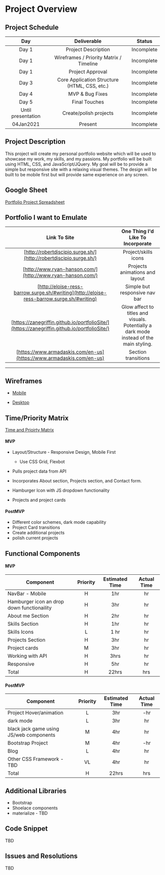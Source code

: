 # Project Overview

## Project Schedule

|  Day | Deliverable | Status
|:----:|:---:|:---:|
|Day 1| Project Description | Incomplete|
|Day 1| Wireframes / Priority Matrix / Timeline | Incomplete|
|Day 1| Project Approval| Incomplete|
|Day 3| Core Application Structure (HTML, CSS, etc.) | Incomplete|
|Day 4| MVP & Bug Fixes | Incomplete|
|Day 5| Final Touches | Incomplete|
|Until presentation| Create/polish projects| Incomplete|
|04Jan2021| Present | Incomplete|

## Project Description

This project will create my personal portfolio website which will be  used to showcase my work, my skills, and my passions. My portfolio will be built using HTML, CSS, and JavaScript/JQuery. My goal will be to provide a simple but responsive site with a relaxing visual themes. The design will be built to be mobile first but will provide same experience on any screen.  

## Google Sheet

[Portfolio Project Spreadsheet](https://docs.google.com/spreadsheets/d/1JQe3WnWfyv0d4VWgn05YJ9coxAwbORPnEsrYjcAJqgI/edit?usp=sharing) 

## Portfolio I want to Emulate

Link To Site  | One Thing I'd Like To Incorporate | 
|:-------------:|:-------------------------------:|
|[http://robertdiscipio.surge.sh/](http://robertdiscipio.surge.sh/) | Project/skills icons |
|[http://www.ryan-hanson.com/](http://www.ryan-hanson.com/)| Projects animations and layout|
| [http://eloise-ress-barrow.surge.sh/#writing](http://eloise-ress-barrow.surge.sh/#writing) | Simple but responsive nav bar
| [https://zanegriffin.github.io/portfolioSite/](https://zanegriffin.github.io/portfolioSite/)| Glow affect to titles and visuals. Potentially a dark mode instead of the main styling.
| [https://www.armadaskis.com/en-us](https://www.armadaskis.com/en-us)| Section transitions|
---
## Wireframes
 
- [Mobile](https://res.cloudinary.com/duzffhg65/image/upload/v1608510148/PXL_20201220_234648912_vk0hqd.jpg)

- [Desktop](https://res.cloudinary.com/duzffhg65/image/upload/v1608510142/PXL_20201221_000914766_yygu5b.jpg)

## Time/Priority Matrix 
[Time and Prioirty Matrix](https://res.cloudinary.com/duzffhg65/image/upload/v1608528242/Screen_Shot_2020-12-20_at_11.23.42_PM_wg95ms.png)
 
#### MVP
- Layout/Structure - Responsive Design, Mobile First

	* Use CSS Grid, Flexbot

- Pulls project data from API
- Incorporates About section, Projects section, and Contact form.
- Hamburger Icon with JS dropdown functionality
- Projects and project cards

#### PostMVP 
- Different color schemes, dark mode capability
- Project Card transitions
- Create additional projects
- polish current projects

## Functional Components

#### MVP

| Component | Priority | Estimated Time | Actual Time |
| --- | :---: |  :---: | :---: | 
| NavBar - Mobile | H | 1hr | hr |
| Hamburger icon an drop down functionaility | H | 3hr | hr |
| About me Section| H | 2hr | hr |  
| Skills Section | H | 1hr|  hr | 
| Skills Icons | L |1 hr| hr|
| Projects Section| H | 3hr | hr|
| Project cards | M | 3hr | hr|
| Working with API | H | 3hrs|  hr | 
| Responsive | H | 5hr | hr | hr |
| Total | H | 22hrs| hrs |
#### PostMVP
| Component | Priority | Estimated Time | Actual Time |
| --- | :---: |  :---: | :---: | 
| Project Hover/animation | L | 3hr | -hr | hr |
| dark mode | L | 3hr | hr |
| black jack game using JS/web components| M | 4hr | hr |
| Bootstrap Project | M | 4hr | -hr | hr |
| Blog | L | 4hr | hr |
| Other CSS Framework - TBD | VL | 4hr | hr |
| Total | H | 22hrs| hrs |
## Additional Libraries

- Bootstrap
- Shoelace components
- materialize - TBD

## Code Snippet

TBD

## Issues and Resolutions

TBD
